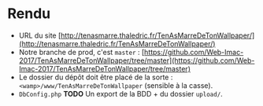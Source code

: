 # Rendu
- URL du site [http://tenasmarre.thaledric.fr/TenAsMarreDeTonWallpaper/](http://tenasmarre.thaledric.fr/TenAsMarreDeTonWallpaper/)
- Notre branche de prod, c'est `master` : [https://github.com/Web-Imac-2017/TenAsMarreDeTonWallpaper/tree/master](https://github.com/Web-Imac-2017/TenAsMarreDeTonWallpaper/tree/master)  
- Le dossier du dépôt doit être placé de la sorte : 
  `<wamp>/www/TenAsMarreDeTonWallpaper` (sensible à la casse).  
- `DbConfig.php`
**TODO** Un export de la BDD + du dossier `upload/`.
